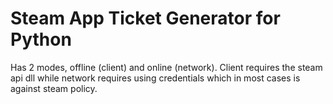 # Steam App Ticket Generator for Python
Has 2 modes, offline (client) and online (network). Client requires the steam api dll while network requires using credentials which in most cases is against steam policy.